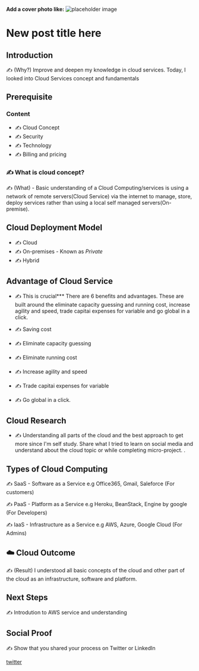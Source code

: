 **Add a cover photo like:**
![placeholder image](https://via.placeholder.com/1200x600)

# New post title here

## Introduction

✍️ (Why?) Improve and deepen my knowledge in cloud services. Today, I looked into Cloud Services concept and fundamentals

## Prerequisite
### Content
- ✍️ Cloud Concept
- ✍️ Security
- ✍️ Technology
- ✍️ Billing and pricing

### ✍️ What is cloud concept?

✍️ (What) - Basic understanding of a Cloud Computing/services is using a network of remote servers(Cloud Service) via the internet to manage, store, deploy services rather than using a local self managed servers(On-premise).

## Cloud Deployment Model

- ✍️ Cloud
- ✍️ On-premises - Known as *Private*
- ✍️ Hybrid

## Advantage of Cloud Service

- ✍️ This is crucial*** There are 6 benefits and advantages. These are built around the  eliminate capacity guessing and running cost, increase agility and speed, trade capitai expenses for variable and go global in a click.

- ✍️ Saving cost
- ✍️ Eliminate capacity guessing
- ✍️ Eliminate running cost
- ✍️ Increase agility and speed
- ✍️ Trade capitai expenses for variable
- ✍️ Go global in a click.

## Cloud Research

- ✍️ Understanding all parts of the cloud and the best approach to get more since I'm self study. Share what I tried to learn on social media and understand about the cloud topic or while completing micro-project.
.

## Types of Cloud Computing

✍️ SaaS - Software as a Service e.g Office365, Gmail, Saleforce  (For customers)

✍️ PaaS - Platform as a Service e.g Heroku, BeanStack, Engine by google  (For Developers)

✍️ IaaS - Infrastructure as a Service e.g AWS, Azure, Google Cloud  (For Admins)

## ☁️ Cloud Outcome

✍️ (Result) I understood all basic concepts of the cloud and other part of the cloud as an infrastructure, software and platform.

## Next Steps

✍️ Introdution to AWS service and understanding

## Social Proof

✍️ Show that you shared your process on Twitter or LinkedIn

[twitter](https://twitter.com/dahyooh/status/1363361172112756736)
